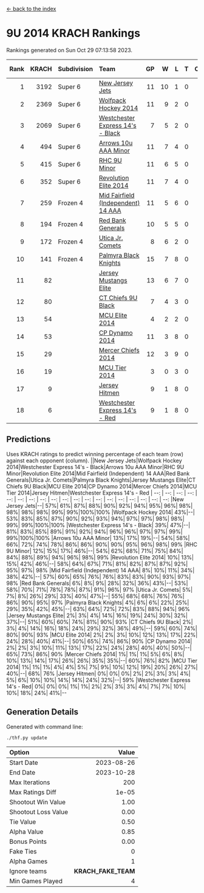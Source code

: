 [<- back to the index](readme.md)
# 9U 2014 KRACH Rankings
Rankings generated on Sun Oct 29 07:13:58 2023.

Rank|KRACH|Subdivision|Team|GP|W|L|T|OTW|OTL|SoS|Exp Wins|Win Diff
---:|---:|:---|:---|---:|---:|---:|---:|---:|---:|---:|---:|---:
1|3192|Super 6|[New Jersey Jets](https://gamesheetstats.com/seasons/3664/teams/140881/schedule)|11|10|1|0|2|0|464|10.8|-0.0
2|2369|Super 6|[Wolfpack Hockey 2014](https://gamesheetstats.com/seasons/3664/teams/140871/schedule)|11|9|2|0|0|1|757|9.8|-0.0
3|2069|Super 6|[Westchester Express 14's - Black](https://gamesheetstats.com/seasons/3664/teams/140873/schedule)|7|5|2|0|1|0|1135|5.8|-0.0
4|494|Super 6|[Arrows 10u AAA Minor](https://gamesheetstats.com/seasons/3664/teams/140872/schedule)|11|7|4|0|0|1|558|7.9|0.0
5|415|Super 6|[RHC 9U Minor](https://gamesheetstats.com/seasons/3664/teams/140876/schedule)|11|6|5|0|1|0|769|6.8|-0.0
6|352|Super 6|[Revolution Elite 2014](https://gamesheetstats.com/seasons/3664/teams/140880/schedule)|11|7|4|0|2|1|235|7.9|0.0
7|259|Frozen 4|[Mid Fairfield (Independent) 14 AAA](https://gamesheetstats.com/seasons/3664/teams/140878/schedule)|11|5|6|0|1|0|602|5.9|0.0
8|194|Frozen 4|[Red Bank Generals](https://gamesheetstats.com/seasons/3664/teams/140883/schedule)|10|5|5|0|0|0|635|5.9|0.0
9|172|Frozen 4|[Utica Jr. Comets](https://gamesheetstats.com/seasons/3664/teams/140884/schedule)|8|6|2|0|0|0|71|6.9|0.0
10|141|Frozen 4|[Palmyra Black Knights](https://gamesheetstats.com/seasons/3664/teams/140875/schedule)|15|7|8|0|0|1|785|7.9|0.0
11|82||[Jersey Mustangs Elite](https://gamesheetstats.com/seasons/3664/teams/140888/schedule)|13|6|7|0|0|2|543|6.9|0.0
12|80||[CT Chiefs 9U Black](https://gamesheetstats.com/seasons/3664/teams/140886/schedule)|7|4|3|0|1|0|130|4.9|0.0
13|54||[MCU Elite 2014](https://gamesheetstats.com/seasons/3664/teams/140874/schedule)|4|2|2|0|0|0|45|2.9|0.0
14|53||[CP Dynamo 2014](https://gamesheetstats.com/seasons/3664/teams/140877/schedule)|11|3|8|0|0|1|356|3.9|0.0
15|29||[Mercer Chiefs 2014](https://gamesheetstats.com/seasons/3664/teams/140885/schedule)|12|3|9|0|0|1|363|3.9|0.0
16|19||[MCU Tier 2014](https://gamesheetstats.com/seasons/3664/teams/140882/schedule)|3|0|3|0|0|0|1618|0.9|0.0
17|9||[Jersey Hitmen](https://gamesheetstats.com/seasons/3664/teams/140879/schedule)|9|1|8|0|0|0|615|1.9|0.0
18|6||[Westchester Express 14's - Red](https://gamesheetstats.com/seasons/3664/teams/140887/schedule)|9|1|8|0|0|0|60|1.9|0.0

## Predictions
Uses KRACH ratings to predict winning percentage of each team (row) against each opponent (column).
||New Jersey Jets|Wolfpack Hockey 2014|Westchester Express 14's - Black|Arrows 10u AAA Minor|RHC 9U Minor|Revolution Elite 2014|Mid Fairfield (Independent) 14 AAA|Red Bank Generals|Utica Jr. Comets|Palmyra Black Knights|Jersey Mustangs Elite|CT Chiefs 9U Black|MCU Elite 2014|CP Dynamo 2014|Mercer Chiefs 2014|MCU Tier 2014|Jersey Hitmen|Westchester Express 14's - Red
| --: | --: | --: | --: | --: | --: | --: | --: | --: | --: | --: | --: | --: | --: | --: | --: | --: | --: | --: 
|New Jersey Jets|--| 57%| 61%| 87%| 88%| 90%| 92%| 94%| 95%| 96%| 98%| 98%| 98%| 98%| 99%| 99%|100%|100%
|Wolfpack Hockey 2014| 43%|--| 53%| 83%| 85%| 87%| 90%| 92%| 93%| 94%| 97%| 97%| 98%| 98%| 99%| 99%|100%|100%
|Westchester Express 14's - Black| 39%| 47%|--| 81%| 83%| 85%| 89%| 91%| 92%| 94%| 96%| 96%| 97%| 97%| 99%| 99%|100%|100%
|Arrows 10u AAA Minor| 13%| 17%| 19%|--| 54%| 58%| 66%| 72%| 74%| 78%| 86%| 86%| 90%| 90%| 95%| 96%| 98%| 99%
|RHC 9U Minor| 12%| 15%| 17%| 46%|--| 54%| 62%| 68%| 71%| 75%| 84%| 84%| 88%| 89%| 94%| 96%| 98%| 99%
|Revolution Elite 2014| 10%| 13%| 15%| 42%| 46%|--| 58%| 64%| 67%| 71%| 81%| 82%| 87%| 87%| 92%| 95%| 97%| 98%
|Mid Fairfield (Independent) 14 AAA|  8%| 10%| 11%| 34%| 38%| 42%|--| 57%| 60%| 65%| 76%| 76%| 83%| 83%| 90%| 93%| 97%| 98%
|Red Bank Generals|  6%|  8%|  9%| 28%| 32%| 36%| 43%|--| 53%| 58%| 70%| 71%| 78%| 78%| 87%| 91%| 96%| 97%
|Utica Jr. Comets|  5%|  7%|  8%| 26%| 29%| 33%| 40%| 47%|--| 55%| 68%| 68%| 76%| 76%| 86%| 90%| 95%| 97%
|Palmyra Black Knights|  4%|  6%|  6%| 22%| 25%| 29%| 35%| 42%| 45%|--| 63%| 64%| 72%| 72%| 83%| 88%| 94%| 96%
|Jersey Mustangs Elite|  2%|  3%|  4%| 14%| 16%| 19%| 24%| 30%| 32%| 37%|--| 51%| 60%| 60%| 74%| 81%| 90%| 93%
|CT Chiefs 9U Black|  2%|  3%|  4%| 14%| 16%| 18%| 24%| 29%| 32%| 36%| 49%|--| 59%| 60%| 74%| 80%| 90%| 93%
|MCU Elite 2014|  2%|  2%|  3%| 10%| 12%| 13%| 17%| 22%| 24%| 28%| 40%| 41%|--| 50%| 65%| 74%| 86%| 90%
|CP Dynamo 2014|  2%|  2%|  3%| 10%| 11%| 13%| 17%| 22%| 24%| 28%| 40%| 40%| 50%|--| 65%| 73%| 86%| 90%
|Mercer Chiefs 2014|  1%|  1%|  1%|  5%|  6%|  8%| 10%| 13%| 14%| 17%| 26%| 26%| 35%| 35%|--| 60%| 76%| 82%
|MCU Tier 2014|  1%|  1%|  1%|  4%|  4%|  5%|  7%|  9%| 10%| 12%| 19%| 20%| 26%| 27%| 40%|--| 68%| 76%
|Jersey Hitmen|  0%|  0%|  0%|  2%|  2%|  3%|  3%|  4%|  5%|  6%| 10%| 10%| 14%| 14%| 24%| 32%|--| 59%
|Westchester Express 14's - Red|  0%|  0%|  0%|  1%|  1%|  2%|  2%|  3%|  3%|  4%|  7%|  7%| 10%| 10%| 18%| 24%| 41%|--

## Generation Details

Generated with command line:
```
./thf.py update
```

| Option | Value |
| :----- | ----: |
| Start Date | 2023-08-26 |
| End Date | 2023-10-28 |
| Max Iterations | 200 |
| Max Ratings Diff | 1e-05 |
| Shootout Win Value | 1.00 |
| Shootout Loss Value | 0.00 |
| Tie Value | 0.50 |
| Alpha Value | 0.85 |
| Bonus Points | 0.00 |
| Fake Ties | 0 |
| Alpha Games | 1 |
| Ignore teams | __KRACH_FAKE_TEAM__ |
| Min Games Played | 4 |

